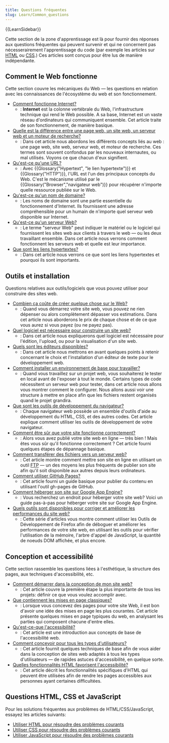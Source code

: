 ```yaml
---
title: Questions fréquentes
slug: Learn/Common_questions
---
```


{{LearnSidebar}}

Cette section de la zone d'apprentissage est là pour fournir des réponses aux questions fréquentes qui peuvent survenir et qui ne concernent pas nécesserairement l'apprentissage du code (par exemple les articles sur [HTML](/fr/docs/Learn/HTML) ou [CSS](/fr/docs/Learn/CSS).) Ces articles sont conçus pour être lus de manière indépendante.

## Comment le Web fonctionne

Cette section couvre les mécaniques du Web — les questions en relation avec les connaissances de l'écosystème du web et son fonctionnement.

- [Comment fonctionne Internet?](/fr/docs/Learn/Common_questions/Web_mechanics/How_does_the_Internet_work)
  - : **Internet** est la colonne vertébrale du Web, l'infrastructure technique qui rend le Web possible. A sa base, Internet est un vaste réseau d'ordinateurs qui communiquent ensemble. Cet article traite de son fonctionnement, de manière basique.
- [Quelle est la différence entre une page web, un site web, un serveur web et un moteur de recherche?](/fr/docs/Learn/Common_questions/Web_mechanics/Pages_sites_servers_and_search_engines)
  - : Dans cet article nous abordons les différents concepts liés au web : une page web, site web, serveur web, et moteur de recherche. Ces termes sont souvent confondus par les nouveaux internautes, ou mal utilisés. Voyons ce que chacun d'eux signifient.
- [Qu'est-ce qu'une URL?](/fr/docs/Learn/Common_questions/Web_mechanics/What_is_a_URL)
  - : Avec {{Glossary("Hypertext", "le lien hypertexte")}} et {{Glossary("HTTP")}}, l'URL est l'un des principaux concepts du Web. C'est le mécanisme utilisé par le {{Glossary("Browser","navigateur web")}} pour récupérer n'importe quelle ressource publiée sur le Web.
- [Qu'est-ce qu'un nom de domaine?](/fr/docs/Learn/Common_questions/Web_mechanics/What_is_a_domain_name)
  - : Les noms de domaine sont une partie essentielle du fonctionnement d'Internet. Ils fournissent une adresse compréhensible pour un humain de n'importe quel serveur web disponible sur Internet.
- [Qu'est-ce qu'un serveur Web?](/fr/docs/Learn/Common_questions/Web_mechanics/What_is_a_web_server)
  - : Le terme "serveur Web" peut indiquer le matériel ou le logiciel qui fournissent les sites web aux clients à travers le web — ou les deux travaillant ensemble. Dans cet article nous verrons comment fonctionnent les serveurs web et quelle est leur importance.
- [Que sont les liens hypertextes?](/fr/docs/Learn/Common_questions/Web_mechanics/What_are_hyperlinks)
  - : Dans cet article nous verrons ce que sont les liens hypertextes et pourquoi ils sont importants.

## Outils et installation

Questions relatives aux outils/logiciels que vous pouvez utiliser pour construire des sites web.

- [Combien ça coûte de créer quelque chose sur le Web?](/fr/docs/Learn/Common_questions/Tools_and_setup/How_much_does_it_cost)
  - : Quand vous démarrez votre site web, vous pouvez ne rien dépenser ou alors complètement dépasser vos estimations. Dans cet article nous aborderons le prix de chaque chose et de ce que vous aurez si vous payez (ou ne payez pas).
- [Quel logiciel est nécessaire pour construire un site web?](/fr/docs/Learn/Common_questions/Tools_and_setup/What_software_do_I_need)
  - : Dans cet article nous expliquerons quel logiciel est nécessaire pour l'édition, l'upload, ou pour la visualisation d'un site web.
- [Quels sont les éditeurs disponibles?](/fr/docs/Learn/Common_questions/Tools_and_setup/Available_text_editors)
  - : Dans cet article nous mettrons en avant quelques points à retenir concernant le choix et l'installation d'un éditeur de texte pour le développement web.
- [Comment installer un environnement de base pour travailler?](/fr/docs/Learn/Common_questions/Tools_and_setup/set_up_a_local_testing_server)
  - : Quand vous travaillez sur un projet web, vous souhaiterez le tester en local avant de l'exposer à tout le monde. Certains types de code nécessitent un serveur web pour tester, dans cet article nous allons vous montrer comment le configurer. Nous allons aussi voir une structure à mettre en place afin que les fichiers restent organisés quand le projet grandira.
- [Que sont les outils de développement du navigateur?](/fr/docs/Learn/Common_questions/Tools_and_setup/What_are_browser_developer_tools)
  - : Chaque navigateur web possède un ensemble d'outils d'aide au développement du HTML, CSS, et des autres codes. Cet article explique comment utiliser les outils de développement de votre navigateur.
- [Comment être sûr que votre site fonctionne correctement?](/fr/docs/Learn/Common_questions/Tools_and_setup/Checking_that_your_web_site_is_working_properly)
  - : Alors vous avez publié votre site web en ligne — très bien ! Mais êtes vous sûr qu'il fonctionne correctement ? Cet article fourni quelques étapes de dépannage basique.
- [Comment transférer des fichiers vers un serveur web?](/fr/docs/Learn/Common_questions/Tools_and_setup/Upload_files_to_a_web_server)
  - : Cet article montre comment mettre son site en ligne en utilisant un outil [FTP](/fr/docs/Glossary/FTP) — un des moyens les plus fréquents de publier son site afin qu'il soit disponible aux autres depuis leurs ordinateurs.
- [Comment utiliser GitHub Pages?](/fr/docs/Learn/Common_questions/Tools_and_setup/Using_GitHub_pages)
  - : Cet article fourni un guide basique pour publier du contenu en utilisant l'outil gh-pages de GitHub.
- [Comment héberger son site sur Google App Engine?](/fr/docs/Learn/Common_questions/How_do_you_host_your_website_on_Google_App_Engine)
  - : Vous recherchez un endroit pour héberger votre site web? Voici un guide pas-à-pas pour héberger votre site sur Google App Engine.
- [Quels outils sont disponibles pour corriger et améliorer les performances du site web?](https://firefox-source-docs.mozilla.org/devtools-user/performance/index.html)
  - : Cette série d'articles vous montre comment utiliser les Outils de Développement de Firefox afin de déboguer et améliorer les performances de votre site web, en utilisant les outils pour vérifier l'utilisation de la mémoire, l'arbre d'appel de JavaScript, la quantité de noeuds DOM affichée, et plus encore.

## Conception et accessibilité

Cette section rassemble les questions liées à l'esthétique, la structure des pages, aux techniques d'accessibilité, etc.

- [Comment démarrer dans la conception de mon site web?](/fr/docs/Learn/Common_questions/Design_and_accessibility/Thinking_before_coding)
  - : Cet article couvre la première étape la plus importante de tous les projets: définir ce que vous voulez accomplir avec.
- [Que contiennent les mises en page classiques?](/fr/docs/Learn/Common_questions/Design_and_accessibility/Common_web_layouts)
  - : Lorsque vous concevez des pages pour votre site Web, il est bon d'avoir une idée des mises en page les plus courantes. Cet article présente quelques mises en page typiques du web, en analysant les parties qui composent chacune d'entre elles.
- [Qu'est-ce-que l'accessibilité?](/fr/docs/Learn/Common_questions/Design_and_accessibility/What_is_accessibility)
  - : Cet article est une introduction aux concepts de base de l'accessibilité web.
- [Comment concevoir pour tous les types d'utilisateurs?](/fr/docs/Learn/Common_questions/Design_and_accessibility/Design_for_all_types_of_users)
  - : Cet article fournit quelques techniques de base afin de vous aider dans la conception de sites web adaptés à tous les types d'utilisateurs — de rapides astuces d'accessibilité, en quelque sorte.
- [Quelles fonctionnalités HTML favorisent l'accessibilité?](/fr/docs/Learn/Common_questions/Design_and_accessibility/HTML_features_for_accessibility)
  - : Cet article décrit les fonctionnalités spécifiques d'HTML qui peuvent être utilisées afin de rendre les pages accessibles aux personnes ayant certaines difficultées.

## Questions HTML, CSS et JavaScript

Pour les solutions fréquentes aux problèmes de HTML/CSS/JavaScript, essayez les articles suivants:

- [Utiliser HTML pour résoudre des problèmes courants](/fr/docs/Learn/HTML/Howto)
- [Utiliser CSS pour résoudre des problèmes courants](/fr/docs/Learn/CSS/Howto)
- [Utiliser JavaScript pour résoudre des problèmes courants](/fr/docs/Learn/JavaScript/Howto)

